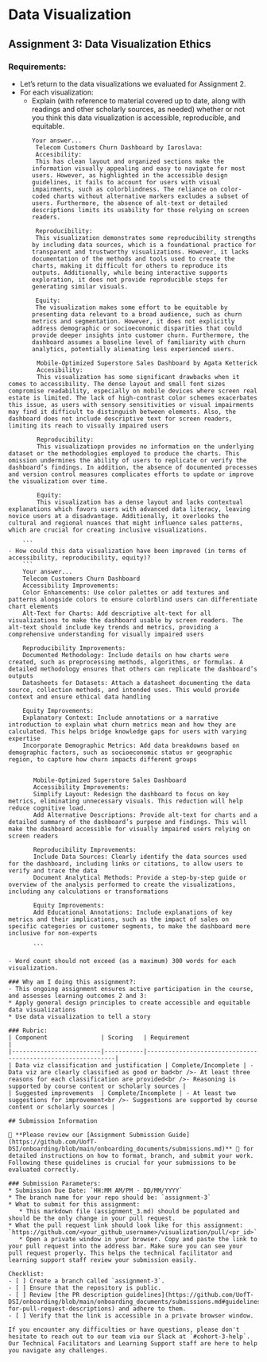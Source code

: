 # Data Visualization

## Assignment 3: Data Visualization Ethics

### Requirements:
- Let’s return to the data visualizations we evaluated for Assignment 2.  
- For each visualization: 
    - Explain (with reference to material covered up to date, along with readings and other scholarly sources, as needed) whether or not you think this data visualization is accessible, reproducible, and equitable. 
        ```
        Your answer...
         Telecom Customers Churn Dashboard by Iaroslava:
         Accesibility: 
         This has clean layout and organized sections make the information visually appealing and easy to navigate for most users. However, as highlighted in the accessible design guidelines, it fails to account for users with visual impairments, such as colorblindness. The reliance on color-coded charts without alternative markers excludes a subset of users. Furthermore, the absence of alt-text or detailed descriptions limits its usability for those relying on screen readers.
         
         Reproducibility: 
         This visualization demonstrates some reproducibility strengths by including data sources, which is a foundational practice for transparent and trustworthy visualizations. However, it lacks documentation of the methods and tools used to create the charts, making it difficult for others to reproduce its outputs. Additionally, while being interactive supports exploration, it does not provide reproducible steps for generating similar visuals.

         Equity: 
         The visualization makes some effort to be equitable by presenting data relevant to a broad audience, such as churn metrics and segmentation. However, it does not explicitly address demographic or socioeconomic disparities that could provide deeper insights into customer churn. Furthermore, the dashboard assumes a baseline level of familiarity with churn analytics, potentially alienating less experienced users. 
 ```
         Mobile-Optimized Superstore Sales Dashboard by Agata Ketterick
         Accesibility: 
         This visualization has some significant drawbacks when it comes to accessibility. The dense layout and small font sizes compromise readability, especially on mobile devices where screen real estate is limited. The lack of high-contrast color schemes exacerbates this issue, as users with sensory sensitivities or visual impairments may find it difficult to distinguish between elements. Also, the dashboard does not include descriptive text for screen readers, limiting its reach to visually impaired users
         
         Reproducibility: 
         This visualizatiopn provides no information on the underlying dataset or the methodologies employed to produce the charts. This omission undermines the ability of users to replicate or verify the dashboard’s findings. In addition, the absence of documented processes and version control measures complicates efforts to update or improve the visualization over time.

         Equity: 
         This visualization has a dense layout and lacks contextual explanations which favors users with advanced data literacy, leaving novice users at a disadvantage. Additionally, it overlooks the cultural and regional nuances that might influence sales patterns, which are crucial for creating inclusive visualizations.  
```
        ```
    - How could this data visualization have been improved (in terms of accessibility, reproducibility, equity)?  
        ```
        Your answer...
        Telecom Customers Churn Dashboard
        Accessibility Improvements:
        Color Enhancements: Use color palettes or add textures and patterns alongside colors to ensure colorblind users can differentiate chart elements
        Alt-Text for Charts: Add descriptive alt-text for all visualizations to make the dashboard usable by screen readers. The alt-text should include key trends and metrics, providing a comprehensive understanding for visually impaired users

        Reproducibility Improvements:
        Documented Methodology: Include details on how charts were created, such as preprocessing methods, algorithms, or formulas. A detailed methodology ensures that others can replicate the dashboard’s outputs
        Datasheets for Datasets: Attach a datasheet documenting the data source, collection methods, and intended uses. This would provide context and ensure ethical data handling

        Equity Improvements:
        Explanatory Context: Include annotations or a narrative introduction to explain what churn metrics mean and how they are calculated. This helps bridge knowledge gaps for users with varying expertise
        Incorporate Demographic Metrics: Add data breakdowns based on demographic factors, such as socioeconomic status or geographic region, to capture how churn impacts different groups

 ```
       
        Mobile-Optimized Superstore Sales Dashboard
        Accessibility Improvements:
        Simplify Layout: Redesign the dashboard to focus on key metrics, eliminating unnecessary visuals. This reduction will help reduce cognitive load.
        Add Alternative Descriptions: Provide alt-text for charts and a detailed summary of the dashboard’s purpose and findings. This will make the dashboard accessible for visually impaired users relying on screen readers

        Reproducibility Improvements:
        Include Data Sources: Clearly identify the data sources used for the dashboard, including links or citations, to allow users to verify and trace the data
        Document Analytical Methods: Provide a step-by-step guide or overview of the analysis performed to create the visualizations, including any calculations or transformations

        Equity Improvements:
        Add Educational Annotations: Include explanations of key metrics and their implications, such as the impact of sales on specific categories or customer segments, to make the dashboard more inclusive for non-experts

        ```

- Word count should not exceed (as a maximum) 300 words for each visualization. 

### Why am I doing this assignment?:
- This ongoing assignment ensures active participation in the course, and assesses learning outcomes 2 and 3:  
* Apply general design principles to create accessible and equitable data visualizations
* Use data visualization to tell a story

### Rubric:
| Component               | Scoring   | Requirement                                                 |
|-------------------------|-----------|-------------------------------------------------------------|
| Data viz classification and justification | Complete/Incomplete | - Data viz are clearly classified as good or bad<br />- At least three reasons for each classification are provided<br />- Reasoning is supported by course content or scholarly sources |
| Suggested improvements  | Complete/Incomplete | - At least two suggestions for improvement<br />- Suggestions are supported by course content or scholarly sources |

## Submission Information

🚨 **Please review our [Assignment Submission Guide](https://github.com/UofT-DSI/onboarding/blob/main/onboarding_documents/submissions.md)** 🚨 for detailed instructions on how to format, branch, and submit your work. Following these guidelines is crucial for your submissions to be evaluated correctly.

### Submission Parameters:
* Submission Due Date: `HH:MM AM/PM - DD/MM/YYYY`
* The branch name for your repo should be: `assignment-3`
* What to submit for this assignment:
    * This markdown file (assignment_3.md) should be populated and should be the only change in your pull request.
* What the pull request link should look like for this assignment: `https://github.com/<your_github_username>/visualization/pull/<pr_id>`
    * Open a private window in your browser. Copy and paste the link to your pull request into the address bar. Make sure you can see your pull request properly. This helps the technical facilitator and learning support staff review your submission easily.

Checklist:
- [ ] Create a branch called `assignment-3`.
- [ ] Ensure that the repository is public.
- [ ] Review [the PR description guidelines](https://github.com/UofT-DSI/onboarding/blob/main/onboarding_documents/submissions.md#guidelines-for-pull-request-descriptions) and adhere to them.
- [ ] Verify that the link is accessible in a private browser window.

If you encounter any difficulties or have questions, please don't hesitate to reach out to our team via our Slack at `#cohort-3-help`. Our Technical Facilitators and Learning Support staff are here to help you navigate any challenges.
